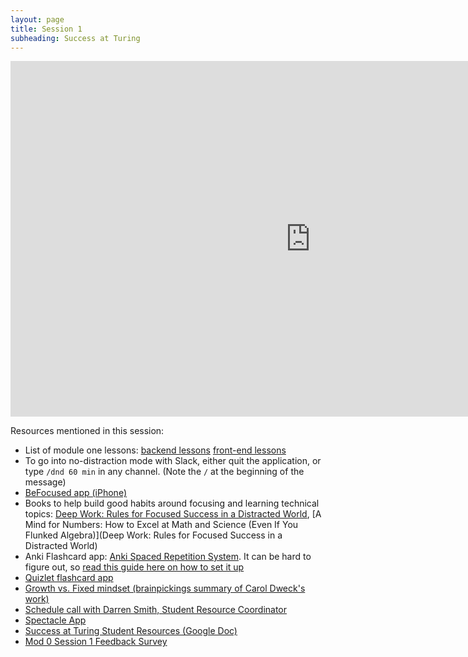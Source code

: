 ```yaml
---
layout: page
title: Session 1
subheading: Success at Turing
---
```



<iframe src="https://docs.google.com/presentation/d/e/2PACX-1vRQHE6bXRlDlAvrEILv5tlPoUvcPc955zuB5akyGpsDheNKY83NAyJNGZpIJIJ-Q-0QM2nwujyfap8P/embed?start=false&loop=false&delayms=3000" frameborder="0" width="960" height="569" allowfullscreen="true" mozallowfullscreen="true" webkitallowfullscreen="true"></iframe>

Resources mentioned in this session:

- List of module one lessons: [backend lessons](https://backend.turing.io/module1/lessons/) [front-end lessons](https://frontend.turing.io/lessons/)
- To go into no-distraction mode with Slack, either quit the application, or type `/dnd 60 min` in any channel. (Note the `/` at the beginning of the message)
- [BeFocused app (iPhone)](https://apps.apple.com/us/app/be-focused-focus-timer/id973130201)
- Books to help build good habits around focusing and learning technical topics: [Deep Work: Rules for Focused Success in a Distracted World](https://www.goodreads.com/book/show/25744928-deep-work), [A Mind for Numbers: How to Excel at Math and Science (Even If You Flunked Algebra)](Deep Work: Rules for Focused Success in a Distracted World)
- Anki Flashcard app: [Anki Spaced Repetition System](https://apps.ankiweb.net/). It can be hard to figure out, so [read this guide here on how to set it up](https://josh.works/anki-spaced-repetition-system)
- [Quizlet flashcard app](https://quizlet.com/)
- [Growth vs. Fixed mindset (brainpickings summary of Carol Dweck's work)](https://www.brainpickings.org/2014/01/29/carol-dweck-mindset/)
- [Schedule call with Darren Smith, Student Resource Coordinator](https://studentresource.youcanbook.me/)
- [Spectacle App](https://www.spectacleapp.com/)
- [Success at Turing Student Resources (Google Doc)](https://docs.google.com/document/d/14YgsldA4p9S4GK-7pI-zkBxvgFMWkiHF6ouGes87iYQ/edit)
- [Mod 0 Session 1 Feedback Survey](https://docs.google.com/forms/d/e/1FAIpQLSdm3naXJRRlXW3Pczd_WDBRuxOy8c3LBuzjAl-zleHYZwGNkA/viewform)